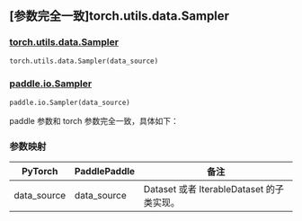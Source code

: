 ## [参数完全一致]torch.utils.data.Sampler

### [torch.utils.data.Sampler](https://pytorch.org/docs/stable/data.html#torch.utils.data.Sampler)

```python
torch.utils.data.Sampler(data_source)
```

### [paddle.io.Sampler](https://www.paddlepaddle.org.cn/documentation/docs/zh/develop/api/paddle/io/Sampler_cn.html)

```python
paddle.io.Sampler(data_source)
```

paddle 参数和 torch 参数完全一致，具体如下：

### 参数映射

| PyTorch     | PaddlePaddle | 备注                                   |
| ----------- | ------------ | -------------------------------------- |
| data_source | data_source  | Dataset 或者 IterableDataset 的子类实现。 |
